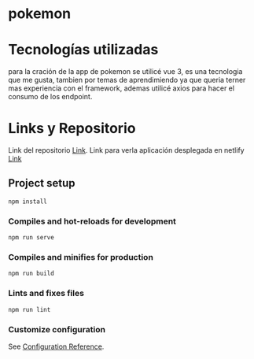 # pokemon

# Tecnologías utilizadas
para la cración de la app de pokemon se utilicé vue 3, es una tecnologia que me gusta, tambien por temas de aprendimiendo ya que queria
terner mas experiencia con el framework, ademas utilicé axios para hacer el consumo
de los endpoint.
# Links y Repositorio
Link del repositorio [Link](https://github.com/slozanoa/pokemon). Link para verla aplicación desplegada en netlify 
[Link](https://postpokemons.netlify.app/)
## Project setup
```
npm install
```

### Compiles and hot-reloads for development
```
npm run serve
```

### Compiles and minifies for production
```
npm run build
```

### Lints and fixes files
```
npm run lint
```

### Customize configuration
See [Configuration Reference](https://cli.vuejs.org/config/).
